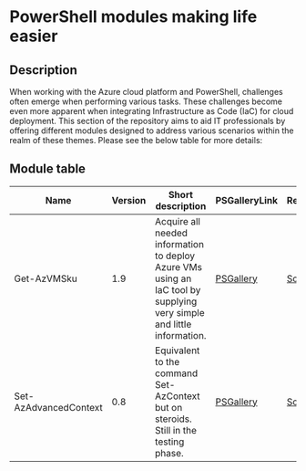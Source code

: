 # PowerShell modules making life easier

## Description
When working with the Azure cloud platform and PowerShell, challenges often emerge when performing various tasks. These challenges become even more apparent when integrating Infrastructure as Code (IaC) for cloud deployment. This section of the repository aims to aid IT professionals by offering different modules designed to address various scenarios within the realm of these themes. Please see the below table for more details:

## Module table
| Name | Version | Short description | PSGalleryLink | RepoLink | ExamplesLink
|----------|----------|----------|----------|----------|----------|
| Get-AzVMSku | 1.9 | Acquire all needed information to deploy Azure VMs using an IaC tool by supplying very simple and little information. | <a href="https://www.powershellgallery.com/packages/Get-AzVMSku/1.9">PSGallery</a> | <a href="https://github.com/ChristofferWin/codeterraform/tree/main/powershell%20projects/modules/Get-AzVMSku/Get-AzVMSku.psm1">Scriptfile<a/> | <a href="https://github.com/ChristofferWin/codeterraform/tree/main/powershell%20projects/modules/Get-AzVMSku/Examples.md">Examples</a>
| Set-AzAdvancedContext | 0.8 | Equivalent to the command Set-AzContext but on steroids. Still in the testing phase. | <a href="https://www.powershellgallery.com/packages/Set-AzAdvancedContext/1.4">PSGallery</a> | <a href="https://github.com/ChristofferWin/codeterraform/tree/main/powershell%20projects/modules/Set-AzAdvancedContext/Set-AzAdvancedContext.psm1">Scriptfile<a/> | <a href="https://github.com/ChristofferWin/codeterraform/tree/main/powershell%20projects/modules/Set-AzAdvancedContext/Examples.md">Examples</a>